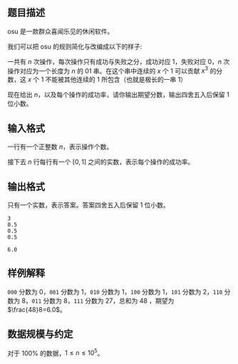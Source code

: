 ## 题目描述

osu 是一款群众喜闻乐见的休闲软件。 

我们可以把 osu 的规则简化与改编成以下的样子: 

一共有 $n$ 次操作，每次操作只有成功与失败之分，成功对应 $1$，失败对应 $0$，$n$ 次操作对应为一个长度为 $n$ 的 01 串。在这个串中连续的 $x$ 个 $1$ 可以贡献 $x^3$ 的分数，这 $x$ 个 $1$ 不能被其他连续的 $1$ 所包含（也就是极长的一串 $1$） 

现在给出 $n$，以及每个操作的成功率，请你输出期望分数，输出四舍五入后保留 $1$ 位小数。 

## 输入格式

一行有一个正整数 $n$，表示操作个数。

接下去 $n$ 行每行有一个 $[0,1]$ 之间的实数，表示每个操作的成功率。 

## 输出格式

只有一个实数，表示答案。答案四舍五入后保留 $1$ 位小数。 

```input1
3 
0.5 
0.5 
0.5 
```

```output1
6.0
```

## 样例解释

`000` 分数为 $0$，`001` 分数为 $1$，`010` 分数为 $1$，`100` 分数为 $1$，`101` 分数为 $2$，`110` 分数为 $8$，`011` 分数为 $8$，`111` 分数为 $27$，总和为 $48$ ，期望为 $\frac{48}8=6.0$。

## 数据规模与约定

对于 $100\%$ 的数据，$1\leq n\leq 10^5$。

